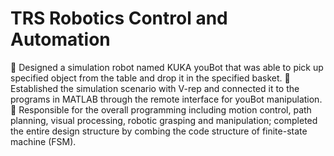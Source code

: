 # TRS Robotics Control and Automation

	Designed a simulation robot named KUKA youBot that was able to pick up specified object from the table and drop it in the specified basket.
	Established the simulation scenario with V-rep and connected it to the programs in MATLAB through the remote interface for youBot manipulation.
	Responsible for the overall programming including motion control, path planning, visual processing, robotic grasping and manipulation; completed the entire design structure by combing the code structure of finite-state machine (FSM).
